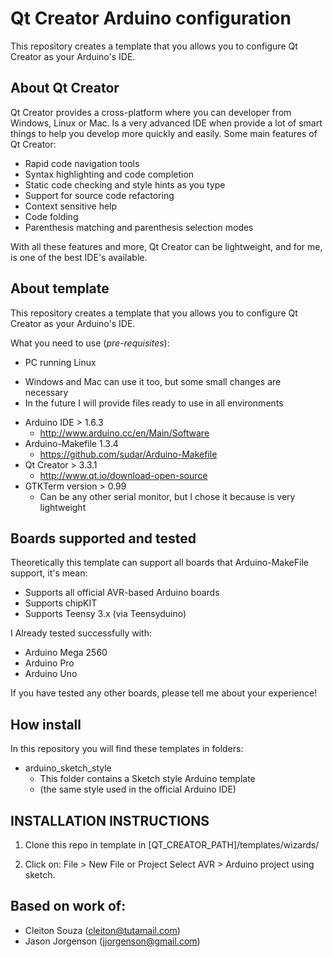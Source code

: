# Qt Creator Arduino configuration

This repository creates a template that you allows you to configure Qt Creator as your Arduino's IDE.

## About Qt Creator
Qt Creator provides a cross-platform where you can developer from Windows, Linux or Mac. Is a very advanced IDE when provide a lot of smart things to help you develop more quickly and easily. Some main features of Qt Creator:
- Rapid code navigation tools
- Syntax highlighting and code completion
- Static code checking and style hints as you type
- Support for source code refactoring
- Context sensitive help
- Code folding
- Parenthesis matching and parenthesis selection modes

With all these features and more, Qt Creator can be lightweight, and for me, is one of the best IDE's available.


## About template
This repository creates a template that you allows you to configure Qt Creator as your Arduino's IDE.

What you need to use (*pre-requisites*):
* PC running Linux
- Windows and Mac can use it too, but some small changes are necessary
- In the future I will provide files ready to use in all environments
* Arduino IDE > 1.6.3
  + http://www.arduino.cc/en/Main/Software
* Arduino-Makefile 1.3.4
  + https://github.com/sudar/Arduino-Makefile
* Qt Creator > 3.3.1
  + http://www.qt.io/download-open-source
* GTKTerm version > 0.99
  + Can be any other serial monitor, but I chose it because is very lightweight

## Boards supported and tested
Theoretically this template can support all boards that Arduino-MakeFile support, it's mean:
* Supports all official AVR-based Arduino boards
* Supports chipKIT
* Supports Teensy 3.x (via Teensyduino)

I Already tested successfully with:
- Arduino Mega 2560
- Arduino Pro
- Arduino Uno

If you have tested any other boards, please tell me about your experience!


## How install
In this repository you will find these templates in folders:

* arduino_sketch_style
  + This folder contains a Sketch style Arduino template
  + (the same style used in the official Arduino IDE)


INSTALLATION INSTRUCTIONS
-------------------------

1) Clone this repo in template in [QT_CREATOR_PATH]/templates/wizards/ 

2) Click on:
File > New File or Project
Select AVR > Arduino project using sketch.

## Based on work of: 
* Cleiton Souza (cleiton@tutamail.com)
* Jason Jorgenson (jjorgenson@gmail.com)
